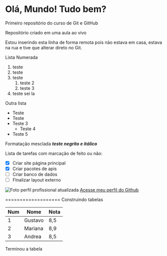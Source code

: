 # Olá, Mundo! Tudo bem?
 Primeiro repositório do curso de Git e GitHub

Repositório criado em uma aula ao vivo

Estou inserindo esta linha de forma remota pois não estava em casa, estava na rua e tive que alterar direto no Git.

Lista Numerada
1. teste
1. teste
1. teste
   1. teste 2
   1. teste 3
1. teste sei la

Outra lista
* Teste
*  Teste
*  Teste 3
      * Teste 4
* Teste 5

Formatação mesclada
__*teste negrito e itálico*__

Lista de tarefas com marcação de feito ou não:
- [x] Criar site página principal
- [x] Criar pacotes de apis
- [ ] Criar banco de dados
- [ ] FInalizar layout externo
      
![Foto perfil profissional atualizada](https://github.com/andreasilvestre/Ola-Mundo/assets/104470244/2fe32812-7442-4292-841a-0d5e01b5a01b)
[Acesse meu perfil do Github](https://github.com/andreasilvestre)


===================
Construindo tabelas

Num|Nome|Nota
---|---|---
1 | Gustavo | 8,5
2 | Mariana | 8,9
3 | Andrea | 8,5

Terminou a tabela
